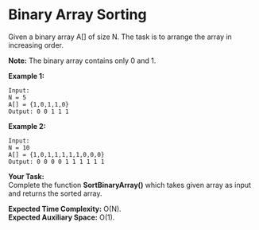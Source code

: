 # Binary Array Sorting
Given a binary array A[] of size N. The task is to arrange the array in increasing order.

**Note:** The binary array contains only 0  and 1.

**Example 1:**
```
Input:
N = 5
A[] = {1,0,1,1,0}
Output: 0 0 1 1 1
```
**Example 2:**
```
Input:
N = 10
A[] = {1,0,1,1,1,1,1,0,0,0}
Output: 0 0 0 0 1 1 1 1 1 1
```
**Your Task:**<br>
Complete the function **SortBinaryArray()** which takes given array as input and returns the sorted array. 

**Expected Time Complexity:** O(N).<br>
**Expected Auxiliary Space:** O(1).
